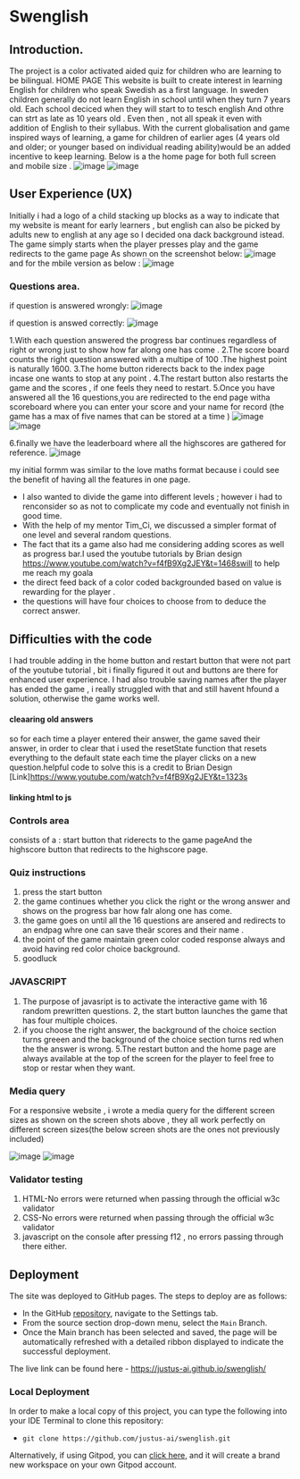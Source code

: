

# Swenglish
## Introduction.
The project  is  a color activated  aided quiz for children who are learning to be bilingual. 
HOME PAGE
This website is built to  create interest in learning English  for children who speak Swedish as a first language.
In sweden children generally do not learn English in school until when they turn 7 years old.
Each school deciced when they will start to to tesch english And othre can strt as late as 10 years old .
Even then , not all  speak it even with addition of English to their syllabus.
With the  current globalisation and game inspired ways of learning, a game for children of earlier ages (4 years old and older; or younger based on individual reading ability)would be an added incentive to keep learning.
Below is a the home page for both full screen and mobile size .
![image](https://user-images.githubusercontent.com/83753891/144029663-78151cff-92d8-4302-9cca-d54698da20a3.png)
![image](https://user-images.githubusercontent.com/83753891/144029947-399f4463-1e1d-41b4-85fd-cc84ba0eae8b.png)

## User Experience (UX)

Initially i had a logo of a child stacking up blocks as a way to indicate that my website is meant for early learners , but english can also be picked by adults new to english at any age so I decided ona dack background istead.
The game simply starts when the player presses play and the game redirects to the game page As shown on the screenshot below:
![image](https://user-images.githubusercontent.com/83753891/144033014-361050dc-d991-4e31-8e98-fe1cdc1b3495.png)
and for the mbile version as below :
![image](https://user-images.githubusercontent.com/83753891/144033151-41857296-99fa-4fe4-8662-71479b231ca4.png)


### Questions area.
 if question is answered wrongly:
 ![image](https://user-images.githubusercontent.com/83753891/144033366-ade9d839-3abd-49ff-a334-8491e763f30c.png)

 
 if question is answed correctly:
 ![image](https://user-images.githubusercontent.com/83753891/144033468-d9ebde4c-60d9-44ce-b3f1-5c44611e963a.png)

1.With each question answered the progress bar continues regardless of right or wrong just to show how far along one has come .
2.The score board counts the right question answered with a multipe of 100 .The highest point is naturally 1600.
3.The home button riderects back to the index page incase one wants to stop at any point .
4.The restart button also restarts the game and the scores , if one feels they need to restart.
5.Once you have answered all the 16 questions,you are redirected to the end page witha scoreboard where you can enter your score and your name for record (the game has a max of five names that can be stored at a time )
![image](https://user-images.githubusercontent.com/83753891/144034761-599a948d-bf3b-487a-8b89-f0f1b193324b.png)
![image](https://user-images.githubusercontent.com/83753891/144040155-36d0c964-95d8-4987-b9df-f5e85d101b3f.png)

6.finally we have the leaderboard  where all the highscores are gathered for reference.
![image](https://user-images.githubusercontent.com/83753891/144040334-5f8cb6e6-70ba-487c-898d-75f2ed8a55c0.png)




my initial formm was similar to the love maths format because i could see the benefit of having all the features in one page.
* I also wanted to divide the game into different levels ; however i had to renconsider so as not  to complicate my code and eventually not finish in good time.
* With the help of my  mentor Tim_Ci, we discussed a simpler format of one level and several random questions.
* The fact that its a game  also had me considering adding  scores as well as  progress bar.I used the youtube tutorials by Brian design https://www.youtube.com/watch?v=f4fB9Xg2JEY&t=1468swill to help me reach my goala
 * the direct feed back of a color coded backgrounded based on value  is rewarding for the player .
 * the questions will have four choices to choose from  to deduce the correct answer.

 ## Difficulties with the code
 I had trouble adding in the home button and restart button that were not part of the youtube tutorial , bit i finally figured it out and buttons are there for  enhanced user experience.
 I had also trouble saving names after the player has ended the game , i really struggled with that and still havent hfound a solution, otherwise the game works well.
 #### cleaaring old answers
 so for each time a player entered their answer, the game saved their answer, in order to clear that i used the resetState function that resets everything to the default state each time the player clicks on a new question.helpful code to solve this is a credit to Brian Design [Link]https://www.youtube.com/watch?v=f4fB9Xg2JEY&t=1323s
 #### linking html to js

### Controls area
consists of a :
start button that riderects to the game pageAnd the highscore button that redirects to the highscore page.

### Quiz instructions
1. press the start button
5. the game continues whether you click the right or the wrong answer and shows on the progress bar how falr along one has come.
6. the game goes on until all the 16 questions are ansered and redirects to an endpag whre one can save theär scores and their name .
7. the point of the game maintain green color coded response always and avoid having red color choice background.
8. goodluck
### JAVASCRIPT
1. The purpose of javasript is to activate the interactive game with 16 random prewritten questions.
2, the start button launches the game that has four multiple choices.
3. if you choose the right answer, the background of the choice section turns greeen and  the background of the choice section turns red when the  the answer is wrong.
5.The restart button and the home page are always available at the top of the screen for the player to feel free to stop or restar when they want.



### Media query
For a responsive website , i wrote a media query for the different screen sizes as shown on the screen shots above , they all work perfectly on different screen sizes(the below screen shots are the ones not previously included)

![image](https://user-images.githubusercontent.com/83753891/144045780-acb6e968-1112-4cbf-a112-4047ae4fb756.png)
![image](https://user-images.githubusercontent.com/83753891/144045878-e1dd4863-aabf-448f-adfa-317e14ac5146.png)


### Validator testing
1. HTML-No errors were returned when passing through the official w3c validator
2. CSS-No errors were returned when passing through the official w3c validator
3. javascript on the console after pressing f12 , no errors passing through there either.

## Deployment

The site was deployed to GitHub pages. The steps to deploy are as follows:

- In the GitHub [repository](https://github.com/justus-ai/swenglish), navigate to the Settings tab.
- From the source section drop-down menu, select the `Main` Branch.
- Once the Main branch has been selected and saved, the page will be automatically refreshed with a detailed ribbon displayed to indicate the successful deployment.

The live link can be found here - https://justus-ai.github.io/swenglish/

### Local Deployment

In order to make a local copy of this project, you can type the following into your IDE Terminal to clone this repository:

- `git clone https://github.com/justus-ai/swenglish.git`

Alternatively, if using Gitpod, you can [click here](https://gitpod.io/#https://github.com/justus-ai/swenglish), and it will create a brand new workspace on your own Gitpod account.


